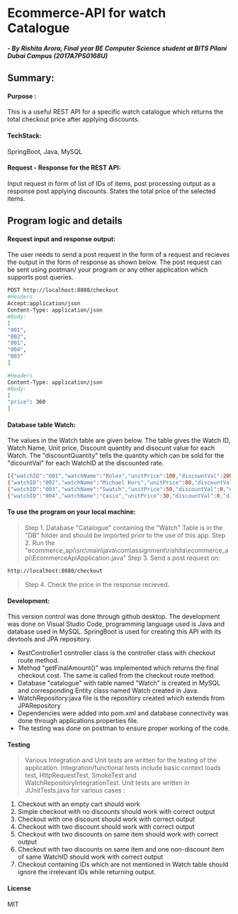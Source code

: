 # Ecommerce-API for watch Catalogue
##### - By Rishita Arora, Final year BE Computer Science student at BITS Pilani Dubai Campus (2017A7PS0168U)

## Summary:
#### Purpose : 
This is a useful REST API for a specific watch catalogue which returns the total checkout price after applying discounts.

#### TechStack: 
SpringBoot, Java, MySQL

#### Request - Response for the REST API:
Input request in form of list of IDs of items, post processing output as a response post applying discounts. States the total price of the selected items.

## Program logic and details
#### Request input and response output:
The user needs to send a post request in the form of a request and recieves the output in the form of response as shown  below. The post request can be sent using postman/ your program or any other application which supports post queries. 

```sh
POST http://localhost:8080/checkout
#Headers
Accept:application/json
Content-Type: application/json
#Body:
[
"001",
"002",
"001",
"004",
"003"
]
```
```sh
#Headers
Content-Type: application/json
#Body:
[
"price": 360
]
```

#### Database table Watch:
The values in the Watch table are given below. The table gives the Watch ID, Watch Name, Unit price, Discount quantity and disocunt value for each Watch. The "discountQuantity" tells the quantity which can be sold for the "dicountVal" for each WatchID at the discounted rate.
```sh
[{"watchID":"001","watchName":"Rolex","unitPrice":100,"discountVal":200,"discountQuantity":3},
{"watchID":"002","watchName":"Michael Kors","unitPrice":80,"discountVal":120,"discountQuantity":2},
{"watchID":"003","watchName":"Swatch","unitPrice":50,"discountVal":0,"discountQuantity":0},
{"watchID":"004","watchName":"Casio","unitPrice":30,"discountVal":0,"discountQuantity":0}]
```

#### To use the program on your local machine:
> Step 1. Database "Catalogue" containing the "Watch" Table is in the "DB" folder and should be imported prior to the use of this app.
Step 2. Run the "ecommerce_api\src\main\java\com\assignment\rishita\ecommerce_api\EcommerceApiApplication.java"
Step 3. Send a post request on:
```sh
http://localhost:8080/checkout
```

> Step 4. Check the price in the response recieved.

#### Development:
This version control was done through github desktop. The development was done on Visual Studio Code, programming language used is Java and database used in MySQL. 
SpringBoot is used for creating this API with its devtools and JPA repository.
-  RestController1 controller class is the controller class with checkout route method.
- Method "getFinalAmount()" was implemented which returns the final checkout cost. The same is called from the checkout route method.
- Database "catalogue" with table named "Watch" is created in MySQL and corresponding Entity class named Watch created in Java.
- WatchRepository.java file is the repository created which extends from JPARepository
- Dependencies were added into pom.xml and database connectivity was done through applications.properties file.
- The testing was done on postman to ensure proper working of the code.
 
#### Testing
> Various Integration and Unit tests are written for the testing of the application. Integration/functional tests include basic context loads test, HttpRequestTest, SmokeTest and WatchRepositoryIntegrationTest.
Unit tests are written in JUnitTests.java for various cases :
1. Checkout with an empty cart should work
2. Simple checkout with no discounts should work with correct output
3. Checkout with one discount should work with correct output
4. Checkout with two discount should work with correct output
5. Checkout with two discounts on same item should work with correct output
6. Checkout with two discounts on same item and one non-discount item of same WatchID should work with correct output
7. Checkout containing IDs which are not mentioned in Watch table should ignore the irrelevant IDs while returning output.




#### License

MIT
